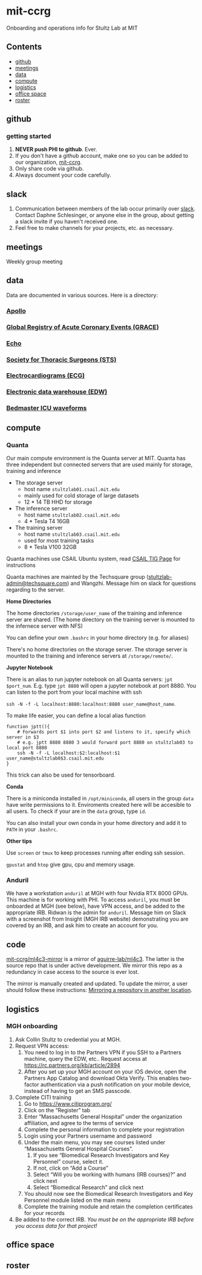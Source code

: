# mit-ccrg
Onboarding and operations info for Stultz Lab at MIT

## Contents
- [github](#github)
- [meetings](#meetings)
- [data](#data)
- [compute](#compute)
- [logistics](#logistics)
- [office space](#office-space)
- [roster](#roster)

## github
### getting started
1. **NEVER push PHI to github**. Ever.
1. If you don't have a github account, make one so you can be added to our organization, [mit-ccrg](https://github.com/mit-ccrg).
1. Only share code via github.
1. Always document your code carefully.

## slack
1. Communication between members of the lab occur primarily over [slack](mit-ccrg.slack.com). Contact Daphne Schlesinger, or anyone else in the group, about getting a slack invite if you haven't received one.
1. Feel free to make channels for your projects, etc. as necessary.
## meetings
Weekly group meeting

## data

Data are documented in various sources. Here is a directory:

### [Apollo](https://github.com/mit-ccrg/apollo#data)

### [Global Registry of Acute Coronary Events (GRACE)](https://github.com/mit-ccrg/grace)

### [Echo](https://github.com/mit-ccrg/echo#data)

### [Society for Thoracic Surgeons (STS)](https://github.com/aguirre-lab/ml4c3/wiki/STS-data)

### [Electrocardiograms (ECG)](https://github.com/aguirre-lab/ml4c3/wiki/ECG-data)

### [Electronic data warehouse (EDW)](https://github.com/aguirre-lab/ml4c3/wiki/EDW-data)

### [Bedmaster ICU waveforms](https://github.com/aguirre-lab/ml4c3/wiki/Bedmaster-data)

## compute

### Quanta
Our main compute environment is the Quanta server at MIT. Quanta has three independent but connected servers that are used mainly for storage, training and inference
- The storage server
    - host name `stultzlab01.csail.mit.edu`
    - mainly used for cold storage of large datasets
    - 12 * 14 TB HHD for storage
- The inference server
    - host name `stultzlab02.csail.mit.edu`
    - 4 * Tesla T4 16GB
- The training server
    - host name `stultzlab03.csail.mit.edu`
    - used for most training tasks
    - 8 * Tesla V100 32GB

Quanta machines use CSAIL Ubuntu system, read [CSAIL TIG Page](https://tig.csail.mit.edu/operating-systems/csail-ubuntu/) for instructions

Quanta machines are mainted by the Techsquare group (stultzlab-admin@techsquare.com) and Wangzhi. Message him on slack for questions regarding to the server.

**Home Directories**

The home directories `/storage/user_name` of the training and inference server are shared. (The home directory on the training server is mounted to the infernece server with NFS)

You can define your own `.bashrc` in your home directory (e.g. for aliases)

There's no home directories on the storage server. The storage server is mounted to the training and inference servers at `/storage/remote/`.

**Jupyter Notebook**

There is an alias to run jupyter notebook on all Quanta servers: `jpt $port_num`. E.g. type `jpt 8880` will open a jupyter notebook at port 8880. You can listen to the port from your local machine with ssh

`ssh -N -f -L localhost:8880:localhost:8880 user_name@host_name`.

To make life easier, you can define a local alias function
```
function jptt(){
    # Forwards port $1 into port $2 and listens to it, specify which server in $3
    # e.g. jptt 8880 8880 3 would forward port 8880 on stultzlab03 to local port 8880
    ssh -N -f -L localhost:$2:localhost:$1 user_name@stultzlab0$3.csail.mit.edu
}
```
This trick can also be used for tensorboard.

**Conda**

There is a miniconda installed in `/opt/miniconda`, all users in the group `data` have write permissions to it. Enviroments created here will be accesible to all users. To check if your are in the `data` group, type `id`.

You can also install your own conda in your home directory and add it to `PATH` in your `.bashrc`.

**Other tips**

Use `screen` or `tmux` to keep processes running after ending ssh session.

`gpustat` and `htop` give gpu, cpu and memory usage.

### Anduril
We have a workstation `anduril` at MGH with four Nvidia RTX 8000 GPUs.
This machine is for working with PHI.
To access `anduril`, you must be onboarded at MGH (see below), have VPN access, and be added to the appropriate IRB.
Ridwan is the admin for `anduril`. Message him on Slack with a screenshot from Insight (MGH IRB website) demonstrating you are covered by an IRB, and ask him to create an account for you.

## code
[mit-ccrg/ml4c3-mirror](https://github.com/mit-ccrg/ml4c3-mirror) is a mirror of
[aguirre-lab/ml4c3](https://github.com/aguirre-lab/ml4c3). The latter is the source 
repo that is under active development. We mirror this repo as a redundancy in case 
access to the source is ever lost.

The mirror is manually created and updated. To update the mirror, a user should follow 
these instructions: [Mirroring a repository in another location](https://docs.github.com/en/github/creating-cloning-and-archiving-repositories/duplicating-a-repository#mirroring-a-repository-in-another-location).

## logistics
### MGH onboarding
1. Ask Collin Stultz to credential you at MGH.
1. Request VPN access:
    1. You need to log in to the Partners VPN if you SSH to a Partners machine, query the EDW, etc.. Request access at https://rc.partners.org/kb/article/2894
    1. After you set up your MGH account on your iOS device, open the Partners App Catalog and download Okta Verify. This enables two-factor authentication via a push notification on your mobile device, instead of having to get an SMS passcode.
1. Complete CITI training
    1. Go to https://www.citiprogram.org/
    1. Click on the “Register” tab
    1. Enter “Massachusetts General Hospital” under the organization affiliation, and agree to the terms of service
    1. Complete the personal information to complete your registration
    1. Login using your Partners username and password
    1. Under the main menu, you may see courses listed under “Massachusetts General Hospital Courses”.
        1. If you see “Biomedical Research Investigators and Key Personnel” course, select it.
        1. If not, click on “Add a Course”
        1. Select “Will you be working with humans (IRB courses)?” and click next
        1. Select “Biomedical Research” and click next
    1. You should now see the Biomedical Research Investigators and Key Personnel module listed on the main menu
    1. Complete the training module and retain the completion certificates for your records
1. Be added to the correct IRB. *You must be on the appropriate IRB before you access data for that project!*

## office space
## roster
